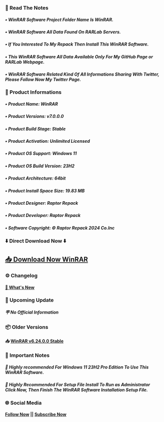### 📝 Read The Notes

##### • WinRAR Software Project Folder Name  Is WinRAR.

##### • WinRAR Software All Data Found On RARLab Servers.

##### • If You Interested To My Repack Then Install This WinRAR Software.

##### • This WinRAR Software All Data Available Only For My GitHub Page or RARLab Webpage.

##### • WinRAR Software Related Kind Of All Informations Sharing With Twitter, Please Follow Now My Twitter Page.

### 📑 Product Informations

##### • Product Name: WinRAR
##### • Product Versions: v7.0.0.0
##### • Product Build Stage: Stable
##### • Product Activation: Unlimited Licensed 
##### • Product OS Support: Windows 11
##### • Product OS Build Version: 23H2
##### • Product Architecture: 64bit
##### • Product Install Space Size: 19.83 MB
##### • Product Designer: Raptor Repack
##### • Product Developer: Raptor Repack
##### • Software Copyright: © Raptor Repack 2024 Co.Inc

### ⬇️ Direct Download Now ⬇️

## [📥 Download Now WinRAR](https://github.com/RaptorRepack/RaptorRepack/releases/download/Download/WinRAR_v7.0.0.0.exe)

### ⚙️ Changelog

#### [💎 What's New](https://github.com/RaptorRepack/WinRAR/releases/tag/v7.0.0)

### 📢 Upcoming Update

##### 🪧 No Official Information

### 📦 Older Versions

#### 📥 [WinRAR v6.24.0.0 Stable](https://github.com/RaptorRepack/WinRAR/releases/tag/v6.24)

### 📝 Important Notes

##### 🔴 Highly recommended For Windows 11 23H2 Pro Edition To Use This WinRAR Software.

##### 🔴 Highly Recommended For Setup File Install To Run as Administrator Click Now, Then Finish The WinRAR Software Installation Setup File.

### 🌐 Social Media

#### [Follow Now](https://twitter.com/raptorrepack) || [Subscribe Now](https://youtube.com/@RaptorRepack)

